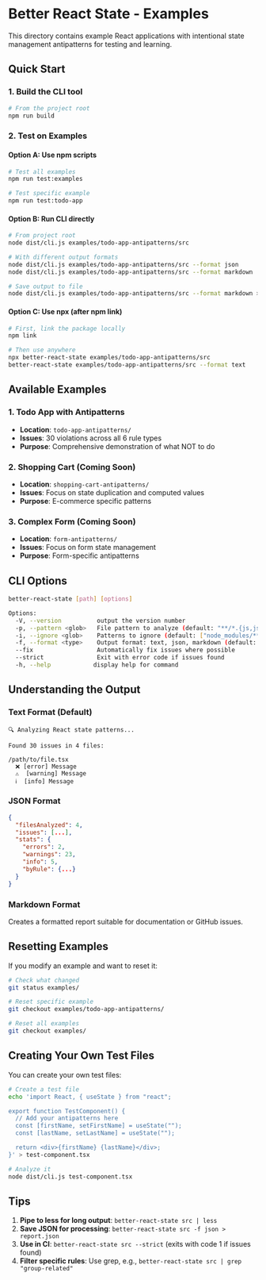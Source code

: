 # Better React State - Examples

This directory contains example React applications with intentional state management antipatterns for testing and learning.

## Quick Start

### 1. Build the CLI tool

```bash
# From the project root
npm run build
```

### 2. Test on Examples

#### Option A: Use npm scripts

```bash
# Test all examples
npm run test:examples

# Test specific example
npm run test:todo-app
```

#### Option B: Run CLI directly

```bash
# From project root
node dist/cli.js examples/todo-app-antipatterns/src

# With different output formats
node dist/cli.js examples/todo-app-antipatterns/src --format json
node dist/cli.js examples/todo-app-antipatterns/src --format markdown

# Save output to file
node dist/cli.js examples/todo-app-antipatterns/src --format markdown > report.md
```

#### Option C: Use npx (after npm link)

```bash
# First, link the package locally
npm link

# Then use anywhere
npx better-react-state examples/todo-app-antipatterns/src
better-react-state examples/todo-app-antipatterns/src --format text
```

## Available Examples

### 1. Todo App with Antipatterns

- **Location**: `todo-app-antipatterns/`
- **Issues**: 30 violations across all 6 rule types
- **Purpose**: Comprehensive demonstration of what NOT to do

### 2. Shopping Cart (Coming Soon)

- **Location**: `shopping-cart-antipatterns/`
- **Issues**: Focus on state duplication and computed values
- **Purpose**: E-commerce specific patterns

### 3. Complex Form (Coming Soon)

- **Location**: `form-antipatterns/`
- **Issues**: Focus on form state management
- **Purpose**: Form-specific antipatterns

## CLI Options

```bash
better-react-state [path] [options]

Options:
  -V, --version          output the version number
  -p, --pattern <glob>   File pattern to analyze (default: "**/*.{js,jsx,ts,tsx}")
  -i, --ignore <glob>    Patterns to ignore (default: ["node_modules/**","dist/**","build/**"])
  -f, --format <type>    Output format: text, json, markdown (default: "text")
  --fix                  Automatically fix issues where possible
  --strict               Exit with error code if issues found
  -h, --help            display help for command
```

## Understanding the Output

### Text Format (Default)

```
🔍 Analyzing React state patterns...

Found 30 issues in 4 files:

/path/to/file.tsx
  ❌ [error] Message
  ⚠️  [warning] Message
  ℹ️  [info] Message
```

### JSON Format

```json
{
  "filesAnalyzed": 4,
  "issues": [...],
  "stats": {
    "errors": 2,
    "warnings": 23,
    "info": 5,
    "byRule": {...}
  }
}
```

### Markdown Format

Creates a formatted report suitable for documentation or GitHub issues.

## Resetting Examples

If you modify an example and want to reset it:

```bash
# Check what changed
git status examples/

# Reset specific example
git checkout examples/todo-app-antipatterns/

# Reset all examples
git checkout examples/
```

## Creating Your Own Test Files

You can create your own test files:

```bash
# Create a test file
echo 'import React, { useState } from "react";

export function TestComponent() {
  // Add your antipatterns here
  const [firstName, setFirstName] = useState("");
  const [lastName, setLastName] = useState("");

  return <div>{firstName} {lastName}</div>;
}' > test-component.tsx

# Analyze it
node dist/cli.js test-component.tsx
```

## Tips

1. **Pipe to less for long output**: `better-react-state src | less`
2. **Save JSON for processing**: `better-react-state src -f json > report.json`
3. **Use in CI**: `better-react-state src --strict` (exits with code 1 if issues found)
4. **Filter specific rules**: Use grep, e.g., `better-react-state src | grep "group-related"`
